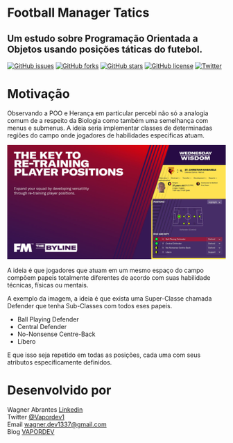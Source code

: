 # Football Manager Tatics
## Um estudo sobre Programação Orientada a Objetos usando posições táticas do futebol.

[![GitHub issues](https://img.shields.io/github/issues/wagnerdevocelot/football_manager_tatics)](https://github.com/wagnerdevocelot/football_manager_tatics/issues)
[![GitHub forks](https://img.shields.io/github/forks/wagnerdevocelot/football_manager_tatics)](https://github.com/wagnerdevocelot/football_manager_tatics/network)
[![GitHub stars](https://img.shields.io/github/stars/wagnerdevocelot/football_manager_tatics)](https://github.com/wagnerdevocelot/football_manager_tatics/stargazers)
[![GitHub license](https://img.shields.io/github/license/wagnerdevocelot/football_manager_tatics)](https://github.com/wagnerdevocelot/football_manager_tatics/blob/master/LICENSE)
[![Twitter](https://img.shields.io/twitter/url?style=social&url=https%3A%2F%2Ftwitter.com%2FVapordev1)](https://twitter.com/intent/tweet?text=Wow:&url=https%3A%2F%2Fgithub.com%2Fwagnerdevocelot%2Ffootball_manager_tatics)

# Motivação

Observando a POO e Herança em particular percebi não só a analogia comum de a respeito da Biologia como também uma semelhança com
menus e submenus. A ideia seria implementar classes de determinadas regiões do campo onde jogadores de habilidades especificas 
atuam. 

![](https://github.com/wagnerdevocelot/football_manager_tatics/blob/master/WW_Versatile_Opengraph.jpg)

A ideia é que jogadores que atuam em um mesmo espaço do campo compõem papeis totalmente diferentes de acordo com suas habilidade
técnicas, físicas ou mentais. 

A exemplo da imagem, a ideia é que exista uma Super-Classe chamada Defender que tenha Sub-Classes com todos eses papeis.

- Ball Playing Defender
- Central Defender
- No-Nonsense Centre-Back
- Líbero

E que isso seja repetido em todas as posições, cada uma com seus atributos especificamente definidos.

# Desenvolvido por

Wagner Abrantes [Linkedin](https://www.linkedin.com/in/wagner-abrantes-6b30a118b/)<br>
Twitter [@Vapordev1](https://twitter.com/Vapordev1)<br>
Email  wagner.dev1337@gmail.com<br>
Blog [VAPORDEV](https://medium.com/vapordev)
